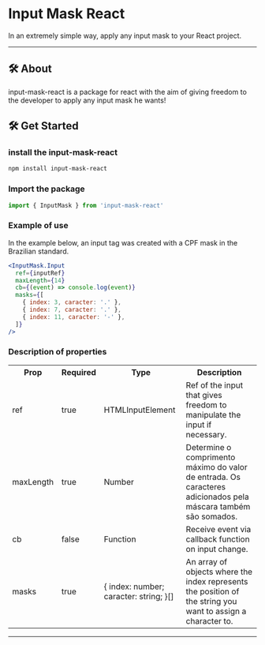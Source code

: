 # Input Mask React

In an extremely simple way, apply any input mask to your React project.

---

## 🛠 About

input-mask-react is a package for react with the aim of giving freedom to the developer to apply any input mask he wants!

## 🛠 Get Started

### install the input-mask-react

```bash
npm install input-mask-react
```

### Import the package

```jsx
import { InputMask } from 'input-mask-react'
```

### Example of use

In the example below, an input tag was created with a CPF mask in the Brazilian standard.

```jsx
<InputMask.Input
  ref={inputRef}
  maxLength={14}
  cb={(event) => console.log(event)}
  masks={[
    { index: 3, caracter: '.' },
    { index: 7, caracter: '.' },
    { index: 11, caracter: '-' },
  ]}
/>
```

### Description of properties

<table>
  <tr>
    <th>Prop</th>
    <th>Required</th>
    <th>Type</th>
    <th>Description</th>
  </tr>
  
  <tr>
    <td>ref</td>
    <td>true</td>
    <td>HTMLInputElement</td>
    <td>Ref of the input that gives freedom to manipulate the input if necessary.</td>
  </tr>
  
  <tr>
    <td>maxLength</td>
    <td>true</td>
    <td>Number</td>
    <td>Determine o comprimento máximo do valor de entrada. Os caracteres adicionados pela máscara também são somados.</td>
  </tr>

  <tr>
    <td>cb</td>
    <td>false</td>
    <td>Function</td>
    <td>Receive event via callback function on input change.</td>
  </tr>

  <tr>
    <td>masks</td>
    <td>true</td>
    <td>
      {
        index: number;
        caracter: string;
      }[]
    </td>
    <td>
    An array of objects where the index represents the position of the string you want to assign a character to.
    </td>
  </tr>

</table>

---
